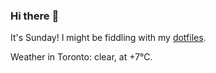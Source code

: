 ### Hi there :wave:

It's Sunday! I might be fiddling with my [dotfiles](https://github.com/bewuethr/dotfiles).

Weather in Toronto: clear, at +7°C.
